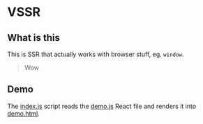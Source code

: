 # VSSR

## What is this

This is SSR that actually works with browser stuff, eg. `window`.

> Wow

## Demo

The [index.js](./index.js) script reads the [demo.js](./demo.js) React file and renders it into [demo.html](./demo.html).